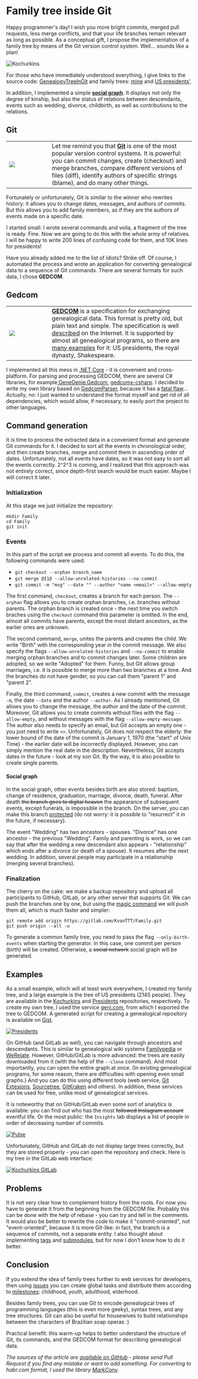 # Family tree inside Git

Happy programmer's day! I wish you more bright commits, merged pull requests,
less merge conflicts, and that your life branches remain relevant as long as
possible. As a conceptual gift, I propose the implementation of a family tree by
means of the Git version control system. Well... sounds like a plan!

![Kochurkins](Kochurkins.png)

For those who have immediately understood everything, I give links to the source
code: [GenealogyTreeInGit](https://github.com/KvanTTT/GenealogyTreeInGit.git)
and family trees: [mine](https://github.com/KvanTTT/Kochurkins.git) and [US
presidents'](https://github.com/KvanTTT/Presidents.git).

In addition, I implemented a simple [**social
graph**](https://en.wikipedia.org/wiki/Social_graph). It displays not only the
degree of kinship, but also the status of relations between descendants, events
such as wedding, divorce, childbirth, as well as contributions to the relations.

<cut text="More about implementation, details, and pictures">

## Git

<table> <tr> <td width=100><img src="Git.svg" ></td> <td>Let me remind you that
<b><a href="https://en.wikipedia.org/wiki/Git">Git</a></b> is one of the most
popular version control systems. It is powerful: you can commit changes, create
(checkout) and merge branches, compare different versions of files (diff),
identify authors of specific strings (blame), and do many other things. </td>
</tr> </table>

Fortunately or unfortunately, Git is similar to the winner who rewrites history:
it allows you to change dates, messages, and authors of commits. But this allows
you to add family members, as if they are the authors of events made on a
specific date.

I started small: I wrote several commands and voila, a fragment of the tree is
ready. Fine. Now we are going to do this with the whole army of relatives. I
will be happy to write 200 lines of confusing code for them, and 10K lines for
presidents!

<!-- TODO добавить картинку -->

Have you already added me to the list of idiots? Strike off. Of course, I
automated the process and wrote an application for converting genealogical data
to a sequence of Git commands. There are several formats for such data, I chose
**GEDCOM**.

## Gedcom

<table> <tr> <td width=100><img src="Gedcom.svg" ></td> <td><b><a
href="https://en.wikipedia.org/wiki/GEDCOM">GEDCOM</a></b> is a specification
for exchanging genealogical data. This format is pretty old, but plain text and
simple. The specification is well <a
href="https://webtreeprint.com/tp_famous_gedcoms.php">described</a> on the
Internet. It is supported by almost all genealogical programs, so there are <a
href="https://webtreeprint.com/tp_famous_gedcoms.php">many examples</a> for it:
US presidents, the royal dynasty, Shakespeare.</td> </tr> </table>

I implemented all this mess in [.NET
Core](https://www.microsoft.com/net/learn/get-started-with-dotnet-tutorial) - it
is convenient and cross-platform. For parsing and processing GEDCOM, there are
several C# libraries, for
example,[GeneGenie.Gedcom](https://github.com/TheGeneGenieProject/GeneGenie.Gedcom),
[gedcomx-csharp](https://github.com/FamilySearch/gedcomx-csharp). I decided to
write my own library based on
[GedcomParser](https://github.com/jaklithn/GedcomParser), because it has a
[fatal flaw](https://en.wikipedia.org/wiki/Not_invented_here)... Actually, no: I
just wanted to understand the format myself and get rid of all dependencies,
which would allow, if necessary, to easily port the project to other languages.

## Command generation

It is time to process the extracted data in a convenient format and generate Git
commands for it. I decided to sort all the events in chronological order, and
then create branches, merge and commit them in ascending order of dates.
Unfortunately, not all events have dates, so it was not easy to sort all the
events correctly. 2^2^3 is coming, and I realized that this approach was not
entirely correct, since depth-first search would be much easier. Maybe I will
correct it later.

### Initialization

At this stage we just initialize the repository:

```
mkdir Family
cd Family
git init
```

### Events

In this part of the script we process and commit all events. To do this, the
following commands were used:

* `git checkout --orphan branch_name`
* `git merge @I1@ --allow-unrelated-histories --no-commit`
* `git commit -m "msg" --date "" --author "name <email>" --allow-empty`

The first command, `checkout`, creates a branch for each person. The `--orphan`
flag allows you to create orphan branches, i.e. branches without parents. The
orphan branch is created once - the next time you switch braches using the
`checkout` command this parameter is omitted. In the end, almost all commits
have parents, except the most distant ancestors, as the earlier ones are
unknown.

The second command, `merge`, unites the parents and creates the child. We write
"Birth" with the corresponding year in the commit message. We also specify the
flags `--allow-unrelated-histories` and `--no-commit` to enable merging orphan
branches and to commit changes later. Some children are adopted, so we write
"Adopted" for them. Funny, but Git allows group marriages, i.e. it is possible
to merge more than two branches at a time. And the branches do not have gender,
so you can call them "parent 1" and "parent 2".

Finally, the third command, `commit`, creates a new commit with the message
`-m`, the date `--date` and the author `--author`. As I already mentioned, Git
allows you to change the message, the author and the date of the commit.
Moreover, Git allows you to create commits without files with the flag
`--allow-empty`, and without messages with the flag `--allow-empty-message`. The
author also needs to specify an email, but Git accepts an empty one - you just
need to write `<>`. Unfortunately, Git does not respect the elderly: the lower
bound of the date of the commit is January 1, 1970 (the "start" of Unix Time) -
the earlier date will be incorrectly displayed. However, you can simply mention
the real date in the description. Nevertheless, Git accepts dates in the
future - look at my son Git. By the way, it is also possible to create single
parents.

#### Social graph

In the social graph, other events besides birth are also stored: baptism, change
of residence, graduation, marriage, divorce, death, funeral. After death ~~the
branch goes to digital heaven~~ the appearance of subsequent events, except
funerals, is impossible in the branch. On the server, you can make this branch
[protected](https://help.github.com/en/articles/about-protected-branches) (do
not worry: it is possible to "resurrect" it in the future, if necessary).

The event "Wedding" has two ancestors - spouses. "Divorce" has one ancestor -
the previous "Wedding". Family and parenting is work, so we can say that after
the wedding a new descendant also appears - "relationship" which ends after a
divorce (or death of a spouse). It resumes after the next wedding. In addition,
several people may participate in a relationship (merging several branches).

### Finalization

The cherry on the cake: we make a backup repository and upload all participants
to GitHub, GitLab, or any other server that supports Git. We can push the
branches one by one, but using the [magic
command](https://stackoverflow.com/a/10479068/1046374) we will push them all,
which is much faster and simpler:

```
git remote add origin https://gitlab.com/KvanTTT/Family.git
git push origin --all -u
```

To generate a common family tree, you need to pass the flag
`--only-birth-events` when starting the generator. In this case, one commit per
person (birth) will be created. Otherwise, a ~~social network~~ social graph
will be generated.

## Examples

As a small example, which will at least work everywhere, I created my family
tree, and a large example is the tree of US presidents (2145 people). They are
available in the [Kochurkins](https://github.com/KvanTTT/Kochurkins.git) and
[Presidents](https://github.com/KvanTTT/Presidents.git) repositories,
respectively. To create my own tree, I used the service
[geni.com](https://geni.com), from which I exported the tree to GEDCOM. A
generated script for creating a genealogical repository is available on
[Gist](https://gist.github.com/KvanTTT/4a713955a54a062313d43ebb5a96824a).

[![Presidents](Presidents.png)](https://github.com/KvanTTT/Presidents.git)

On GitHub (and GitLab as well), you can navigate through ancestors and
descendants. This is similar to genealogical wiki systems
[Familypedia](http://familypedia.wikia.com) or
[WeRelate](https://www.werelate.org). However, GitHub/GitLab is more advanced:
the trees are easily downloaded from it (with the help of the `--clone`
command). And most importantly, you can open the entire graph at once. (In
existing genealogical programs, for some reason, there are difficulties with
opening even small graphs.) And you can do this using different tools (web
service, [Git Extesions](https://gitextensions.github.io/),
[Sourcetree](https://www.sourcetreeapp.com/),
[GitKraken](https://www.gitkraken.com/) and others). In addition, these services
can be used for free, unlike most of genealogical services.

It is noteworthy that on GitHub/GitLab even some sort of analytics is available:
you can find out who has the most ~~followed Instagram account~~ eventful life.
Or the most public: the `Insights` tab displays a list of people in order of
decreasing number of commits.

[![Pulse](Presidents-Pulse.png)](https://github.com/KvanTTT/Presidents/pulse)

Unfortunately, GitHub and GitLab do not display large trees correctly, but they
are stored properly - you can open the repository and check. Here is my tree in
the GitLab web interface:

[![Kochurkins
GitLab](Kochurkins-GitLab.png)](https://gitlab.com/KvanTTT/Kochurkins/network/@I1@)

## Problems

It is not very clear how to complement history from the roots. For now you have
to generate it from the beginning from the GEDCOM file. Probably this can be
done with the help of rebase - you can try and tell in the comments. It would
also be better to rewrite the code to make it "commit-oriented", not
"event-oriented", because it is more Git-like: in fact, the branch is a sequence
of commits, not a separate entity. I also thought about implementing
[tags](https://git-scm.com/book/en/v2/Git-Basics-Tagging) and
[submodules](https://git-scm.com/book/en/v2/Git-Tools-Submodules), but for now I
don’t know how to do it better.

## Conclusion

If you extend the idea of family trees further to web services for developers,
then using [issues](https://help.github.com/articles/about-issues/) you can
create global tasks and distribute them according to
[milestones](https://help.github.com/articles/about-milestones/): childhood,
youth, adulthood, elderhood.

Besides family trees, you can use Git to encode genealogical trees of
programming languages (this is even more geeky), syntax trees, and any tree
structures. Git can also be useful for housewives to build relationships between
the characters of Brazilian soap operas :)

Practical benefit: this warm-up helps to better understand the structure of Git,
its commands, and the GEDCOM format for describing genealogical data.

*The sources of the article are [available on
GitHub](https://github.com/KvanTTT/Articles/tree/master/Genealogy-Tree-In-Git) -
please send Pull Request if you find any mistake or want to add something. For
converting to habr.com format, I used the library
[MarkConv](https://github.com/KvanTTT/MarkConv).*